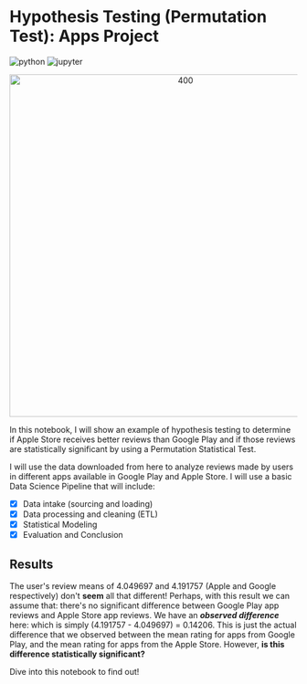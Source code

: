 # Hypothesis Testing (Permutation Test): Apps Project #

![python](http://ForTheBadge.com/images/badges/made-with-python.svg)
![jupyter](https://img.shields.io/badge/Made%20with-Jupyter-orange?style=for-the-badge&logo=Jupyter)

<p align="center">
	<img src="https://specifications-pro.com/wp-content/uploads/2019/12/%D9%85%D8%AA%D8%AC%D8%B1.jpg" alt="400" width="600"/>
</p>

In this notebook, I will show an example of hypothesis testing to determine if Apple Store receives better reviews than Google Play and if those reviews are statistically significant by using a Permutation Statistical Test.

I will use the data downloaded from here to analyze reviews made by users in different apps available in Google Play and Apple Store. I will use a basic Data Science Pipeline that will include:

- [x] Data intake (sourcing and loading)
- [x] Data processing and cleaning (ETL)
- [x] Statistical Modeling
- [x] Evaluation and Conclusion

## Results ##

The user's review means of 4.049697 and 4.191757 (Apple and Google respectively) don't **seem** all that different! Perhaps, with this result we can assume that: there's no significant difference between Google Play app reviews and Apple Store app reviews. We have an ***observed difference*** here: which is simply (4.191757 - 4.049697) = 0.14206. This is just the actual difference that we observed between the mean rating for apps from Google Play, and the mean rating for apps from the Apple Store. However, **is this difference statistically significant?**

Dive into this notebook to find out!
